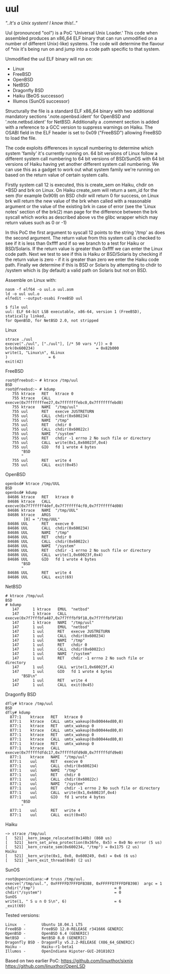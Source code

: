 # uul

_"..It's a Unix system! I know this!.."_

Uul (pronounced "ool") is a PoC 'Universal Unix Loader.' This code when assembled produces an x86_64 
ELF binary that can run unmodified on a number of different Unix(-like) systems. The code will 
determine the flavour of \*nix it's being run on and jump into a code path specific to that system.

Unmodified the uul ELF binary will run on:

- Linux
- FreeBSD
- OpenBSD
- NetBSD
- Dragonfly BSD
- Haiku (BeOS successor) 
- Illumos (SunOS successor) 

Structurally the file is a standard ELF x86_64 binary with two additional mandatory sections 
'.note.openbsd.ident' for OpenBSD and '.note.netbsd.ident' for NetBSD. Additionally a .comment 
section is added with a reference to a GCC version to suppress warnings on Haiku. The OSABI field 
in the ELF header is set to 0x09 ("FreeBSD") allowing FreeBSD to load the file. 

The code exploits differences in syscall numbering to determine which system 'family' it's currently
running on. 64 bit versions of Linux follow a different system call numbering to 64 bit versions of BSD/SunOS
with 64 bit versions of Haiku having yet another different system call numbering. We can use this as a gadget 
to work out what system family we're running on based on the return value of certain system calls. 

Firstly system call 12 is executed, this is create_sem on Haiku, chdir on \*BSD and brk on Linux.
On Haiku create_sem will return a sem_id for the sem (for example 0x909) on BSD chdir will return 0 for 
success, on Linux brk will return the new value of the brk when called with a reasonable argument or the 
value of the existing brk in case of error (see the 'Linux notes' section of the brk(2) man page for the 
difference between the brk syscall which works as described above vs the glibc wrapper which may return 
values such as 0 or -1) 

In this PoC the first argument to syscall 12 points to the string '/tmp' as does the second argument. The 
return value from this system call is checked to see if it is less than 0xffff and if so we branch to a 
test for Haiku or BSD/Solaris. If the return value is greater than 0xffff we can enter the Linux code path. 
Next we test to see if this is Haiku or BSD/Solaris by checking if the return value is zero - if it is greater 
than zero we enter the Haiku code path. Finally we determine if this is BSD or Solaris by attempting to chdir to 
/system which is (by default) a valid path on Solaris but not on BSD. 

Assemble on Linux with:
```
nasm -f elf64 -o uul.o uul.asm
ld -o uul uul.o
elfedit --output-osabi FreeBSD uul 

$ file uul
uul: ELF 64-bit LSB executable, x86-64, version 1 (FreeBSD), statically linked, 
for OpenBSD, for NetBSD 2.0, not stripped

```
Linux
```
strace ./uul
execve("./uul", ["./uul"], [/* 50 vars */]) = 0
brk(0x600234)                           = 0x82b000
write(1, "Linux\n", 6Linux
)                  = 6
exit(42)        
```
FreeBSD 
```
root@freebsd:~ # ktrace /tmp/uul
BSD
root@freebsd:~ # kdump
   755 ktrace   RET   ktrace 0
   755 ktrace   CALL  execve(0x7fffffffee27,0x7fffffffebc0,0x7fffffffebd0)
   755 ktrace   NAMI  "/tmp/uul"
   755 uul      RET   execve JUSTRETURN
   755 uul      CALL  chdir(0x600234)
   755 uul      NAMI  "/tmp"
   755 uul      RET   chdir 0
   755 uul      CALL  chdir(0x60022c)
   755 uul      NAMI  "/system"
   755 uul      RET   chdir -1 errno 2 No such file or directory
   755 uul      CALL  write(0x1,0x60023f,0x4)
   755 uul      GIO   fd 1 wrote 4 bytes
       "BSD
       "
   755 uul      RET   write 4
   755 uul      CALL  exit(0x45)
```
OpenBSD
```
openbsd# ktrace /tmp/UUL
BSD
openbsd# kdump
 84686 ktrace   RET   ktrace 0
 84686 ktrace   CALL  execve(0x7f7fffff4def,0x7f7fffff4cf0,0x7f7fffff4d00)
 84686 ktrace   NAMI  "/tmp/UUL"
 84686 ktrace   ARGS
        [0] = "/tmp/UUL"
 84686 UUL      RET   execve 0
 84686 UUL      CALL  chdir(0x600234)
 84686 UUL      NAMI  "/tmp"
 84686 UUL      RET   chdir 0
 84686 UUL      CALL  chdir(0x60022c)
 84686 UUL      NAMI  "/system"
 84686 UUL      RET   chdir -1 errno 2 No such file or directory
 84686 UUL      CALL  write(1,0x60023f,0x4)
 84686 UUL      GIO   fd 1 wrote 4 bytes
       "BSD
       "
 84686 UUL      RET   write 4
 84686 UUL      CALL  exit(69)
```
NetBSD
```
# ktrace /tmp/uul
BSD
# kdump
   147      1 ktrace   EMUL  "netbsd"
   147      1 ktrace   CALL  execve(0x7f7fffbfa487,0x7f7fffbf9f18,0x7f7fffbf9f28)
   147      1 ktrace   NAMI  "/tmp/uul"
   147      1 uul      EMUL  "netbsd"
   147      1 uul      RET   execve JUSTRETURN
   147      1 uul      CALL  chdir(0x600234)
   147      1 uul      NAMI  "/tmp"
   147      1 uul      RET   chdir 0
   147      1 uul      CALL  chdir(0x60022c)
   147      1 uul      NAMI  "/system"
   147      1 uul      RET   chdir -1 errno 2 No such file or directory
   147      1 uul      CALL  write(1,0x60023f,4)
   147      1 uul      GIO   fd 1 wrote 4 bytes
       "BSD\n"
   147      1 uul      RET   write 4
   147      1 uul      CALL  exit(0x45)
```
Dragonfly BSD
```
dfly# ktrace /tmp/uul
BSD
dfly# kdump
  877:1    ktrace   RET   ktrace 0
  877:1    ktrace   CALL  umtx_wakeup(0x80044ed80,0)
  877:1    ktrace   RET   umtx_wakeup 0
  877:1    ktrace   CALL  umtx_wakeup(0x80044ed80,0)
  877:1    ktrace   RET   umtx_wakeup 0
  877:1    ktrace   CALL  umtx_wakeup(0x80044ed80,0)
  877:1    ktrace   RET   umtx_wakeup 0
  877:1    ktrace   CALL  execve(0x7fffffdfdc17,0x7fffffdfd9d0,0x7fffffdfd9e0)
  877:1    ktrace   NAMI  "/tmp/uul"
  877:1    uul      RET   execve 0
  877:1    uul      CALL  chdir(0x600234)
  877:1    uul      NAMI  "/tmp"
  877:1    uul      RET   chdir 0
  877:1    uul      CALL  chdir(0x60022c)
  877:1    uul      NAMI  "/system"
  877:1    uul      RET   chdir -1 errno 2 No such file or directory
  877:1    uul      CALL  write(0x1,0x60023f,0x4)
  877:1    uul      GIO   fd 1 wrote 4 bytes
       "BSD
       "
  877:1    uul      RET   write 4
  877:1    uul      CALL  exit(0x45)
```
Haiku
```
~> strace /tmp/uul
[   521] _kern_image_relocated(0x140b) (860 us)
[   521] _kern_set_area_protection(0x36fe, 0x5) = 0x0 No error (5 us)
[   521] _kern_create_sem(0x600234, "/tmp") = 0x1175 (2 us)
Haiku
[   521] _kern_write(0x1, 0x0, 0x600249, 0x6) = 0x6 (6 us)
[   521] _kern_exit_thread(0x0) (2 us)
```
SunOS
```
root@openindiana:~# truss /tmp/uul.
execve("/tmp/uul.", 0xFFFFFD7FFFDFB388, 0xFFFFFD7FFFDFB398)  argc = 1
chdir("/tmp")                                   = 0
chdir("/system")                                = 0
SunOS
write(1, " S u n O S\n", 6)                     = 6
_exit(69)
```

Tested versions:
```
Linux   -       Ubuntu 18.04.1 LTS
FreeBSD -       FreeBSD 12.0-RELEASE r341666 GENERIC
OpenBSD -       OpenBSD 6.4 (GENERIC)
NetBSD  -       NetBSD 8.0 (GENERIC)
Dragonfly BSD - DragonFly v5.2.2-RELEASE (X86_64_GENERIC)
Haiku -         Haiku-r1-beta1
Illumos -       OpenIndiana Hipster-GUI-20181023
```
Based on two earlier PoC:
https://github.com/linuxthor/sixnix
https://github.com/linuxthor/OpenLSD
